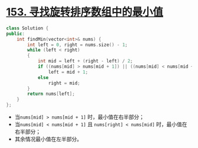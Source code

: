 # [153. 寻找旋转排序数组中的最小值](https://leetcode-cn.com/problems/find-minimum-in-rotated-sorted-array/)

```cpp
class Solution {
public:
    int findMin(vector<int>& nums) {
        int left = 0, right = nums.size() - 1;
        while (left < right)
        {
            int mid = left + (right - left) / 2;
            if ((nums[mid] > nums[mid + 1]) || ((nums[mid] < nums[mid + 1]) && nums[right] < nums[mid]))
                left = mid + 1;
            else
                right = mid;
        }
        return nums[left];
    }
};
```

- 当`nums[mid] > nums[mid + 1]` 时，最小值在右半部分；
- 当`nums[mid] < nums[mid + 1]` 且 `nums[right] < nums[mid]` 时，最小值在右半部分；
- 其余情况最小值在左半部分。
